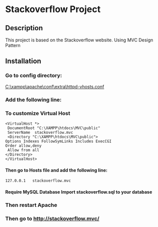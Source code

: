 # Stackoverflow Project
## Description
This project is based on the Stackoverflow website.
Using MVC Design Pattern 
## Installation
### Go to config directory:
[C:\xampp\apache\conf\extra\httpd-vhosts.conf](httpd-vhosts.conf)
### Add the following line:
### To customize Virtual Host
```
<VirtualHost *>
 DocumentRoot "C:\XAMPP\htdocs\MVC\public"
 ServerName  stackoverflow.mvc
 <Directory "C:\XAMPP\htdocs\MVC\public">
Options Indexes FollowSymLinks Includes ExecCGI
Order allow,deny
 Allow from all
</Directory>
</VirtualHost>
```
#### Then go to Hosts file and add the following line:
```
127.0.0.1   stackoverflow.mvc
```
#### Require MySQL Database Import stackoverflow.sql to your  database
### Then restart Apache
### Then go to http://stackoverflow.mvc/

